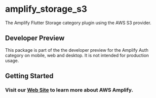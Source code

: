 # amplify_storage_s3

The Amplify Flutter Storage category plugin using the AWS S3 provider.

## Developer Preview

This package is part of the the developer preview for the Amplify Auth category on mobile, web and desktop. It is not intended for production usage. 

## Getting Started

### Visit our [Web Site](https://docs.amplify.aws/) to learn more about AWS Amplify.
